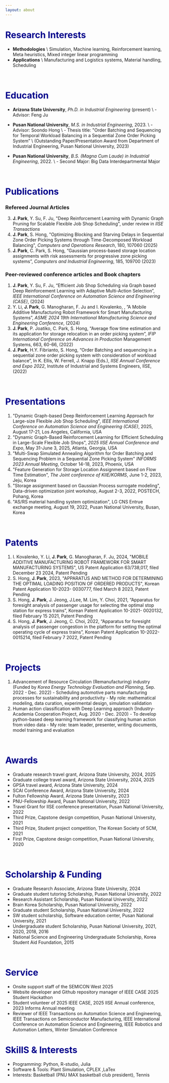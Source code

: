 ```yaml
---
layout: about 
---
```


# <span style="color:DarkBlue">Research Interests</span>
* <b>Methodologies</b> \\
  Simulation, Machine learning, Reinforcement learning, Meta heuristics, Mixed integer linear programming
* <b>Applications</b> \\
  Manufacturing and Logistics systems, Material handling, Scheduling

<br/>

# <span style="color:DarkBlue"> Education </span>
* <b>Arizona State University</b>, <i>Ph.D. in Industrial Engineering</i> (present) \\
\- Advisor: Feng Ju 
* <b>Pusan National University</b>, <i>M.S. in Industrial Engineering</i>, 2023. \\
\- Advisor: Soondo Hong \\
\- Thesis title: "Order Batching and Sequencing for Temporal Workload Balancing in a Sequential Zone Order Picking System” \\
(Outstanding Paper/Presentation Award from Department of Industrial Engineering, Pusan National University, 2023)

* <b>Pusan National University</b>, <i>B.S. (Magna Cum Laude) in Industrial Engineering</i>, 2022. \\
\- Second Major: Big Data Interdepartmental Major

<br/>

# <span style="color:DarkBlue"> Publications </span>

<!-- ### Papers under review

 -->

<!-- ### Papers in-preparation
1. <b>J. Park</b>, S. Hong, Multi-Swap Simulated Annealing Algorithm for Order Batching and Sequencing Problem in a Sequential Zone Picking System" -->

### Refereed Journal Articles
3. <b>J. Park</b>,  Y. Su, F. Ju, "Deep Reinforcement Learning with Dynamic Graph Pruning for Scalable Flexible Job Shop Scheduling", under review in <i>IISE Transactions</i>
2. <b>J. Park</b>,  S. Hong, "Optimizing Blocking and Starving Delays in Sequential Zone Order Picking Systems through Time-Decomposed Workload Balancing", <i>Computers and Operations Research</i>, 180, 107060
(2025)
1. <b>J. Park</b>, C. Park, S. Hong, “Gaussian process-based storage location assignments with risk assessments for progressive zone picking systems”, <i>Computers and Industrial Engineering</i>, 185, 109700 (2023)



### Peer-reviewed conference articles and Book chapters
1. <b>J. Park</b>, Y. Su, F. Ju, “Efficient Job Shop Scheduling via Graph based Deep Reinforcement Learning with Adaptive Multi-Action Selection”, <i>IEEE International Conference on Automation Science and Engineering (CASE)</i>, (2024)
3. Y. Li, <b>J. Park</b>, G. Manogharan, F. Ju and I. Kovalenko, , ”A Mobile Additive Manufacturing Robot
Framework for Smart Manufacturing Systems”, <i>ASME 2024 19th International Manufacturing Science
and Engineering Conference</i>, (2024)
1. <b>J. Park</b>, P. Joatiko, C. Park, S. Hong, “Average flow time estimation and its application for storage
relocation in an order picking system”, <i>IFIP International Conference on Advances in Production</i>
Management Systems, 663, 60-66, (2022)
2. <b>J. Park</b>, H.Y. Fibrianto, S. Hong, “Order Batching and sequencing in a sequential zone order picking
system with consideration of workload balance”, In K. Ellis, W. Ferrell, J. Knapp (Eds.), <i>IISE Annual
Conference and Expo 2022</i>, Institute of Industrial and Systems Engineers, IISE, (2022)


<br/>

# <span style="color:DarkBlue"> Presentations</span>
1. "Dynamic Graph-based Deep Reinforcement Learning Approach for Large-size Flexible Job Shop Scheduling", <i>IEEE International Conference on Automation Science and Engineering (CASE)</i>, 2025,
August 17-21, Los Angeles, California, USA 
2. "Dynamic Graph-Based Reinforcement Learning for Efficient Scheduling in Large-Scale Flexible Job Shops", <i>2025 IISE Annual Conference and Expo</i>, May 31-June 3, 2025, Atlanta, Georgia, USA
1. "Multi-Swap Simulated Annealing Algorithm for Order Batching and Sequencing Problem in a Sequential Zone Picking System" <i>INFORMS 2023 Annual Meeting</i>, October 14-18, 2023, Phoenix, USA
1. "Feature Generation for Storage Location Assignment based on Flow Time Estimation", <i>The Joint conference of KIIE/KORMS</i>, June 1-2, 2023, Jeju, Korea
2. "Storage assignment based on Gaussian Process surrogate modeling", Data-driven optimization joint workshop, August 2-3, 2022, POSTECH, Pohang, Korea
3. "AS/RS material handling system optimization", LG CNS Entrue exchange meeting, August 19, 2022, Pusan National University, Busan, Korea

<br/>

# <span style="color:DarkBlue"> Patents</span>
1. I. Kovalenko, Y. Li, **J. Park**, G. Manogharan, F. Ju, 2024, "MOBILE ADDITIVE MANUFACTURING ROBOT FRAMEWORK FOR SMART MANUFACTURING SYSTEMS", US Patent Application 63/738,017, filed December 23 2024, Patent Pending
1. S. Hong, **J. Park**, 2023, "APPARATUS AND METHOD FOR DETERMINING THE OPTIMAL LOADING POSITION OF ORDERED PRODUCTS", Korean Patent Application 10-2023-
0030777, filed March 8 2023, Patent Pending
1. S. Hong, **J. Park**, J. Jeong, J.Lee, M. Lim, Y. Choi, 2021, “Apparatus for foresight analysis of passenger
usage for selecting the optimal stop station for express trains”, Korean Patent Application 10-2021-
0020132, filed February 15 2021, Patent Pending
2. S. Hong, **J. Park**, J. Jeong, C. Choi, 2022, “Apparatus for foresight analysis of passenger congestion
in the platform for setting the optimal operating cycle of express trains”, Korean Patent Application
10-2022-0015214, filed February 7 2022, Patent Pending

<br/>

# <span style="color:DarkBlue"> Projects</span>
1. Advancement of Resource Circulation (Remanufacturing) industry
(Funded by <i>Korea Energy Technology Evaluation and Planning</i>, Sep. 2022 - Dec. 2022)
\- Scheduling automotive parts manufacturing processes for sustainability and productivity
\- My role: mathematical modeling, data curation, experimental design, simulation validation
2. Human action classification with Deep Learning approach
(Industry-Academia Cooperation Project, Aug. 2020 - Dec. 2020)
\- To develop python-based deep learning framework for classifying human action from video data
\- My role: team leader, presenter, writing documents, model training and evaluation

<br/>

# <span style="color:DarkBlue"> Awards</span>
* Graduate research travel grant, Arizona State University, 2024, 2025
* Graduate college travel award, Arizona State University, 2024, 2025
* GPSA travel award, Arizona State University, 2024
* SCAI Conference Award, Arizona State University, 2024
* Fulton Fellowship Award, Arizona State University, 2023
* PNU-Fellowship Award, Pusan National University, 2022 
* Travel Grant for IISE conference presentation, Pusan National University, 2022
* Third Prize, Capstone design competition, Pusan National University, 2021
* Third Prize, Student project competition, The Korean Society of SCM, 2021
* First Prize, Capstone design competition, Pusan National University, 2020

<br/>

# <span style="color:DarkBlue"> Scholarship & Funding</span>
* Graduate Research Associate, Arizona State University, 2024
* Graduate student tutoring Scholarship, Pusan National University, 2022
* Research Assistant Scholarship, Pusan National University, 2022
* Brain Korea Scholarship, Pusan National University, 2022
* Graduate student Scholarship, Pusan National University, 2022
* SW student scholarship, Software education center, Pusan National University, 2021
* Undergraduate student Scholarship, Pusan National University, 2021, 2020, 2018, 2016
* National Science and Engineering Undergraduate Scholarship, Korea Student Aid Foundation, 2015

<br/>

# <span style="color:DarkBlue"> Service </span>
* Onsite support staff of the SEMICON West 2025
* Website developer and Github repository manager of IEEE CASE 2025 Student Hackathon
* Student volunteer of 2025 IEEE CASE, 2025 IISE Annual conference, 2023 Informs Annual meeting
* Reviewer of IEEE Transactions on Automation Science and Engineering, IEEE Transactions on Semiconductor Manufacturing, IEEE International Conference on Automation Science and Engineering, IEEE Robotics and Automation Letters, Winter Simulation Conference

# <span style="color:DarkBlue"> SkillS & Interests</span>
* Programming: Python, R-studio, Julia
* Software & Tools: Plant Simulation, CPLEX ,LaTex
* Interests: Basketball (PNU MAX basketball club president), Tennis

